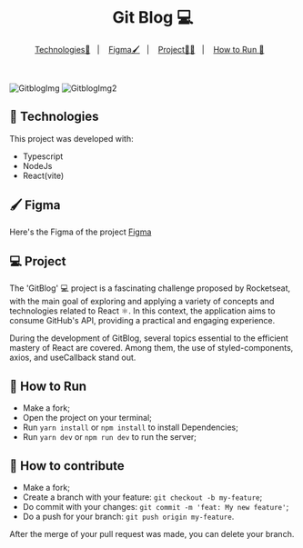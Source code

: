 
<p align = "center" >
  <h1 align="center">Git Blog 💻</h1>
</p>

<p align="center">
  <a href="#-Technologies">Technologies🚀</a>&nbsp;&nbsp;&nbsp;|&nbsp;&nbsp;&nbsp;
     <a href="#-Figma">Figma🖌️</a>&nbsp;&nbsp;&nbsp;|&nbsp;&nbsp;&nbsp;
  <a href="#-Project">Project🧑‍💻</a>&nbsp;&nbsp;&nbsp;|&nbsp;&nbsp;&nbsp;
    <a href="#-How-to-Run">How to Run 🏃</a>&nbsp;&nbsp;&nbsp;
  
</p>
</br>

![GitblogImg](https://github.com/BrunodaSilvaLeite/GitBlog/assets/72769991/ab25abc4-b799-404d-b81f-0b94e4f2b3a8)
![GitblogImg2](https://github.com/BrunodaSilvaLeite/GitBlog/assets/72769991/f8af590f-9ead-4ac7-b9c9-772c9d91e216)


## 🚀 Technologies

This project was developed with:

- Typescript
- NodeJs
- React(vite)


## 🖌️ Figma 
Here's the Figma of the project [Figma](https://www.figma.com/file/FVja0VeCK6UssWQq1s8Bt2/GitHub-Blog-(Community)?node-id=406%3A20&mode=dev)


## 💻 Project

The 'GitBlog' 💻 project is a fascinating challenge proposed by Rocketseat, with the main goal of exploring and applying a variety of concepts and technologies related to React ⚛️. In this context, the application aims to consume GitHub's API, providing a practical and engaging experience.

During the development of GitBlog, several topics essential to the efficient mastery of React are covered. Among them, the use of styled-components, axios, and useCallback stand out.


## 🏃 How to Run

- Make a fork;
- Open the project on your terminal;
- Run `yarn install` or `npm install` to install Dependencies;
- Run `yarn dev` or `npm run dev` to run the server;

## 🤔 How to contribute

- Make a fork;
- Create a branch with your feature: `git checkout -b my-feature`;
- Do commit with your changes: `git commit -m 'feat: My new feature'`;
- Do a push for your branch: `git push origin my-feature`.

After the merge of your pull request was made, you can delete your branch.



